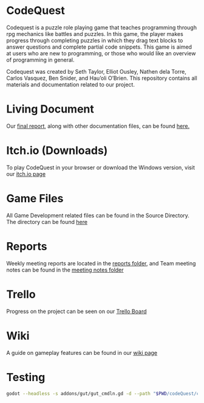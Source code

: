 # CodeQuest

Codequest is a puzzle role playing game that teaches programming through rpg mechanics like battles and puzzles. In this game, the player makes progress through completing puzzles in which they drag text blocks to answer questions and complete partial code snippets. This game is aimed at users who are new to programming, or those who would like an overview of programming in general.

Codequest was created by Seth Taylor, Elliot Ousley, Nathen dela Torre, Carlos Vasquez, Ben Snider, and Hau’oli O’Brien.
This repository contains all materials and documentation related to our project.

# Living Document
Our [final report](https://github.com/ElliotOusley/CS362_Team_11_Project/blob/main/Living%20Document/Final_Report.md), along with other documentation files, can be found [here.](https://github.com/ElliotOusley/CS362_Team_11_Project/tree/main/Living%20Document)

# Itch.io (Downloads)

To play CodeQuest in your browser or download the Windows version, visit our [itch.io page](https://elliot-ousley.itch.io/codequest)

# Game Files

All Game Development related files can be found in the Source Directory. The directory can be found [here](https://github.com/ElliotOusley/CS362_Team_11_Project/tree/main/Source/codeQuest)

# Reports

Weekly meeting reports are located in the [reports folder](https://github.com/ElliotOusley/CS362_Team_11_Project/tree/main/Living%20Document/reports), and Team meeting notes can be found in the [meeting notes folder](https://github.com/ElliotOusley/CS362_Team_11_Project/tree/main/Living%20Document/Meeting_Notes)

# Trello

Progress on the project can be seen on our [Trello Board](https://trello.com/b/Lz0f5vrL/pt11-project)

# Wiki

A guide on gameplay features can be found in our [wiki page](https://github.com/ElliotOusley/CS362_Team_11_Project/wiki)



# Testing

```BASH
godot --headless -s addons/gut/gut_cmdln.gd -d --path "$PWD/codeQuest/codeQuest" -gdir=res://Tests/Unit/ -glog=1 -gexit -gsuffix=.test.gd -gprefix=
```
